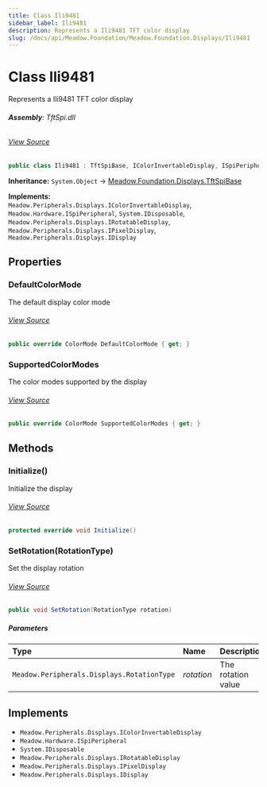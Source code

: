 ```yaml
---
title: Class Ili9481
sidebar_label: Ili9481
description: Represents a Ili9481 TFT color display
slug: /docs/api/Meadow.Foundation/Meadow.Foundation.Displays/Ili9481
---
```

# Class Ili9481
Represents a Ili9481 TFT color display

###### **Assembly**: TftSpi.dll
###### [View Source](https://github.com/WildernessLabs/Meadow.Foundation.git/blob/develop/Source/Meadow.Foundation.Peripherals/Displays.TftSpi/Driver/Drivers/Ili9481.cs#L9)
```csharp title="Declaration"
public class Ili9481 : TftSpiBase, IColorInvertableDisplay, ISpiPeripheral, IDisposable, IRotatableDisplay, IPixelDisplay, IDisplay
```
**Inheritance:** `System.Object` -> [Meadow.Foundation.Displays.TftSpiBase](../Meadow.Foundation.Displays/TftSpiBase)

**Implements:**  
`Meadow.Peripherals.Displays.IColorInvertableDisplay`, `Meadow.Hardware.ISpiPeripheral`, `System.IDisposable`, `Meadow.Peripherals.Displays.IRotatableDisplay`, `Meadow.Peripherals.Displays.IPixelDisplay`, `Meadow.Peripherals.Displays.IDisplay`

## Properties
### DefaultColorMode
The default display color mode
###### [View Source](https://github.com/WildernessLabs/Meadow.Foundation.git/blob/develop/Source/Meadow.Foundation.Peripherals/Displays.TftSpi/Driver/Drivers/Ili9481.cs#L14)
```csharp title="Declaration"
public override ColorMode DefaultColorMode { get; }
```
### SupportedColorModes
The color modes supported by the display
###### [View Source](https://github.com/WildernessLabs/Meadow.Foundation.git/blob/develop/Source/Meadow.Foundation.Peripherals/Displays.TftSpi/Driver/Drivers/Ili9481.cs#L19)
```csharp title="Declaration"
public override ColorMode SupportedColorModes { get; }
```
## Methods
### Initialize()
Initialize the display
###### [View Source](https://github.com/WildernessLabs/Meadow.Foundation.git/blob/develop/Source/Meadow.Foundation.Peripherals/Displays.TftSpi/Driver/Drivers/Ili9481.cs#L63)
```csharp title="Declaration"
protected override void Initialize()
```
### SetRotation(RotationType)
Set the display rotation
###### [View Source](https://github.com/WildernessLabs/Meadow.Foundation.git/blob/develop/Source/Meadow.Foundation.Peripherals/Displays.TftSpi/Driver/Drivers/Ili9481.cs#L141)
```csharp title="Declaration"
public void SetRotation(RotationType rotation)
```

##### Parameters

| Type | Name | Description |
|:--- |:--- |:--- |
| `Meadow.Peripherals.Displays.RotationType` | *rotation* | The rotation value |


## Implements

* `Meadow.Peripherals.Displays.IColorInvertableDisplay`
* `Meadow.Hardware.ISpiPeripheral`
* `System.IDisposable`
* `Meadow.Peripherals.Displays.IRotatableDisplay`
* `Meadow.Peripherals.Displays.IPixelDisplay`
* `Meadow.Peripherals.Displays.IDisplay`
